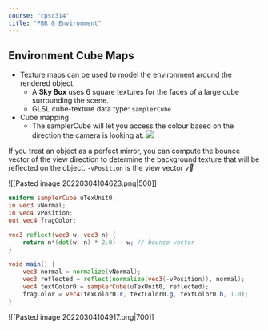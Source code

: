 ```yaml
---
course: "cpsc314"
title: "PBR & Environment"
---
```


## Environment Cube Maps
- Texture maps can be used to model the environment around the rendered object.
    - A **Sky Box** uses 6 square textures for the faces of a large cube surrounding the scene.
    - GLSL cube-texture data type: `samplerCube`
- Cube mapping
    - The samplerCube will let you access the colour based on the direction the camera is looking at.
![](https://external-content.duckduckgo.com/iu/?u=https%3A%2F%2Ftse4.mm.bing.net%2Fth%3Fid%3DOIP.DVy4vKajGXifC6zLtzlDhQHaFm%26pid%3DApi&f=1)

If you treat an object as a perfect mirror, you can compute the bounce vector of the view direction to determine the background texture that will be reflected on the object. `-vPosition` is the view vector $\vec{v}$

![[Pasted image 20220304104623.png|500]]

```glsl
uniform samplerCube uTexUnit0;
in vec3 vNormal;
in vec4 vPosition;
out vec4 fragColor;

vec3 reflect(vec3 w, vec3 n) {
    return n*(dot(w, n) * 2.0) - w; // bounce vector
}

void main() {
    vec3 normal = normalize(vNormal);
    vec3 reflected = reflect(normalize(vec3(-vPosition)), normal);
    vec4 textColor0 = samplerCube(uTexUnit0, reflected);
    fragColor = vec4(texColor0.r, textColor0.g, textColor0.b, 1.0);
}
```

![[Pasted image 20220304104917.png|700]]